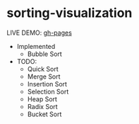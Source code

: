 # sorting-visualization

LIVE DEMO: [gh-pages](https://gauket.github.io/sorting-visualization/)

- Implemented
  - Bubble Sort
- TODO:
  - Quick Sort
  - Merge Sort
  - Insertion Sort
  - Selection Sort
  - Heap Sort
  - Radix Sort
  - Bucket Sort
